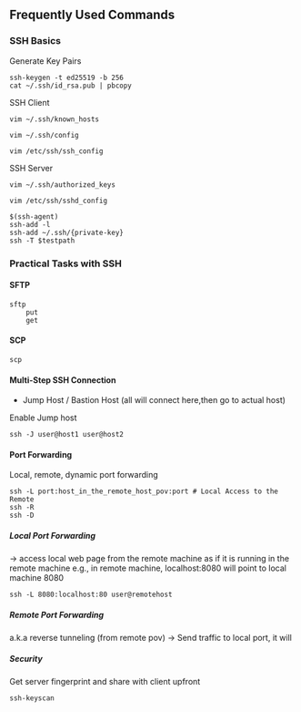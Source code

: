 ## Frequently Used Commands

### SSH Basics 

Generate Key Pairs
```
ssh-keygen -t ed25519 -b 256
cat ~/.ssh/id_rsa.pub | pbcopy
```

SSH Client
```
vim ~/.ssh/known_hosts

vim ~/.ssh/config

vim /etc/ssh/ssh_config
```

SSH Server 
```
vim ~/.ssh/authorized_keys

vim /etc/ssh/sshd_config
```

```
$(ssh-agent)
ssh-add -l
ssh-add ~/.ssh/{private-key}
ssh -T $testpath
```

### Practical Tasks with SSH
#### SFTP
```
sftp 
    put
    get
```

#### SCP
```
scp
```
#### Multi-Step SSH Connection
 - Jump Host / Bastion Host (all will connect here,then go to actual host)

Enable Jump host
```
ssh -J user@host1 user@host2
```
#### Port Forwarding

Local, remote, dynamic port forwarding
```
ssh -L port:host_in_the_remote_host_pov:port # Local Access to the Remote
ssh -R
ssh -D
```
##### Local Port Forwarding
 -> access local web page from the remote machine as if it is running in the remote machine e.g., in remote machine, localhost:8080 will point to local machine 8080 

```
ssh -L 8080:localhost:80 user@remotehost
```

##### Remote Port Forwarding
 a.k.a reverse tunneling (from remote pov)
 -> Send traffic to local port, it will 

##### Security 

Get server fingerprint and share with client upfront 
```
ssh-keyscan 
```
